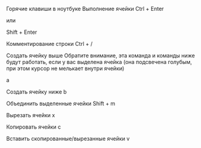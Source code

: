 Горячие клавиши в ноутбуке
Выполнение ячейки
Ctrl + Enter

или

Shift + Enter

 
Комментирование строки
Ctrl + /

 

Создать ячейку выше
Обратите внимание, эта команда и команды ниже будут работать, если у вас выделена ячейка (она подсвечена голубым, при этом курсор не мелькает внутри ячейки)

a

 
Создать ячейку ниже
b

 

Объединить выделенные ячейки
Shift + m

 

Вырезать ячейки
x

 
Копировать ячейки
c

 

Вставить скопированные/вырезанные ячейки
v